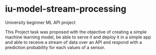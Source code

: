 # iu-model-stream-processing
University beginner ML API project 

This Project task was proposed with the objective of creating a simple machine learning model, be able to serve it and deploy it in a simple app and  able to receive a stream of data over an API and respond with a prediction probability for each values of a sensor.
